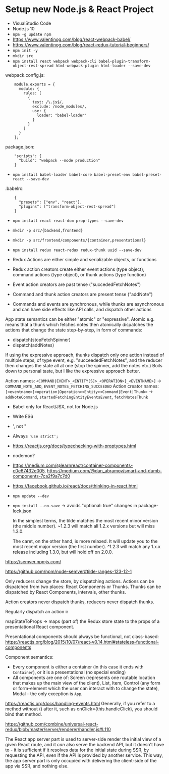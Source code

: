 # Setup new Node.js & React Project

- VisualStudio Code
- Node.js 10
- `npm -g update npm`
- https://www.valentinog.com/blog/react-webpack-babel/
- https://www.valentinog.com/blog/react-redux-tutorial-beginners/
- `npm init -y`
- `mkdir src`
- `npm install react webpack webpack-cli babel-plugin-transform-object-rest-spread html-webpack-plugin html-loader --save-dev`

webpack.config.js:
```
    module.exports = {
      module: {
        rules: [
          {
            test: /\.js$/,
            exclude: /node_modules/,
            use: {
              loader: "babel-loader"
            }
          }
        ]
      }
    };
```

package.json:
```
    "scripts": {
      "build": "webpack --mode production"
    }
```

- `npm install babel-loader babel-core babel-preset-env babel-preset-react --save-dev`

.babelrc:
```
    {
      "presets": ["env", "react"],
      "plugins": ["transform-object-rest-spread"]
    }
```

- `npm install react react-dom prop-types --save-dev`

- `mkdir -p src/{backend,frontend}`
- `mkdir -p src/frontend/components/{container,presentational}`

- `npm install redux react-redux redux-thunk uuid --save-dev`


- Redux Actions are either simple and serializable objects, or functions
- Redux action creators create either event actions (type object), command actions (type object), or thunk actions (type function)
- Event action creators are past tense ("succededFetchNotes")
- Command and thunk action creators are present tense ("addNote")
- Commands and events are synchronous, while thunks are asynchronous and can have side effects like API calls, and dispatch other actions

App state semantics can be either "atomic" or "expressive". Atomic e.g. means that a thunk which fetches notes then atomically dispatches the actions that change the state step-by-step, in form of commands:
- dispatch(stopFetchSpinner)
- dispatch(addNotes)

If using the expressive approach, thunks dispatch only one action instead of multiple steps, of type event, e.g. "succeededFetchNotes", and the reducer then changes the state all at one (stop the spinner, add the notes etc.)
Boils down to personal taste, but I like the expressive approach better.

Action names: `<COMMAND|EVENT>_<ENTITY[S]>_<OPERATION>[_<EVENTNAME>]` -> `COMMAND_NOTE_ADD`, `EVENT_NOTES_FETCHING_SUCCEEDED`
Action creator names: `[<eventname>]<operation|Operation><Entity><Command|Event|Thunk>` -> `addNoteCommand`, `startedFetchingEntityEventsEvent`, `fetchNotesThunk`



- Babel only for React/JSX, not for Node.js
- Write ES6
- ', not "
- Always `'use strict';`
- https://reactjs.org/docs/typechecking-with-proptypes.html
- nodemon?
- https://medium.com/@learnreact/container-components-c0e67432e005, https://medium.com/@dan_abramov/smart-and-dumb-components-7ca2f9a7c7d0
- https://facebook.github.io/react/docs/thinking-in-react.html
- `npm update --dev`
- `npm install --no-save` -> avoids "optional: true" changes in package-lock.json

    In the simplest terms, the tilde matches the most recent minor version (the middle number). ~1.2.3 will match all 1.2.x versions but will miss 1.3.0.

    The caret, on the other hand, is more relaxed. It will update you to the most recent major version (the first number). ^1.2.3 will match any 1.x.x release including 1.3.0, but will hold off on 2.0.0.

https://semver.npmjs.com/
  
https://github.com/npm/node-semver#tilde-ranges-123-12-1


Only reducers change the store, by dispatching actions. Actions can be dispatched from two places: React Components or Thunks. Thunks can be dispatched by React Components, intervals, other thunks.

Action creators never dispatch thunks, reducers never dispatch thunks. 

Regularly dispatch an action ir 

mapStateToProps -> maps (part of) the Redux store state to the props of a presentational React component.


Presentational components should always be functional, not class-based: https://reactjs.org/blog/2015/10/07/react-v0.14.html#stateless-functional-components

Component semantics:
- Every component is either a container (in this case it ends with `Container`), or it is a presentational (no special ending)
- All components are one of: Screen (represents one routable location that makes up the main view of the client), List, Item, Control (any form or form-element which the user can interact with to change the state), Modal - the only exception is `App`.


https://reactjs.org/docs/handling-events.html
Generally, if you refer to a method without () after it, such as onClick={this.handleClick}, you should bind that method.

https://github.com/combine/universal-react-redux/blob/master/server/renderer/handler.js#L110


The React app server part is used to server-side render the initial view of a given React route, and it *can* also serve the backend API, but it doesn't have to - it is sufficient if it resolves data for the initial state during SSR, by requesting the API, even if the API is provided by another service. This way, the app server part is only occupied with delivering the client-side of the app via SSR, and nothing else.
